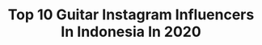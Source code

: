 ---
title: Top 10 Guitar Instagram Influencers In Indonesia In 2020
description: >-
  Find top guitar Instagram influencers in Indonesia in 2020. Most popular hashtags: #indomusikgram #guitar #guitarist #cover.
platform: Instagram
hits: 211
text_top: Analyze the top-rated Instagram influencers on inBeat.
text_bottom: Our search engine aggregates 211 Instagram influencers like this in Indonesia for you to connect with.
profiles:
  - username: "alefunky_gottalent"
    fullname: >-
      - A L E  F U N K Y -
    bio: >-
      ◾Asia's Got Talent ◾Guitarist @ladaband ◾#Endorse SCHECTER ◾Owner @rockschool_ ◾#Endorse BUGERA ◾NEWBIRTH youtube:ALE FUNKY business 🔜 WA:089676528458
    location: "Indonesia"
    followers: 17349
    engagement: 414
    commentsToLikes: 0.118199
    id: ck5c1y8apw5vf0i11s872jbgi
    verified: false
    hashtags: "#alefunky, #gitaris, #proudyourskill, #gitarisindonesia"
  - username: "yankjay"
    fullname: >-
      Yankjay Nugraha
    bio: >-
      🎸 🇲🇨 Indro Hardjodikoro project.|.ARANA Project.|.Dua Drum.|.Session Player.|Endorser : Cort Guitars|D’addario|Ehx|Jim Dunlop|MXR|Gruv Gear
    location: "Indonesia"
    followers: 75541
    engagement: 947
    commentsToLikes: 0.039742
    id: ck5hlvzhykysl0i11j33gp33f
    verified: false
    hashtags: "#iplaycort, #ngulickyankjay, #gitarisindonesia, #guitar"
  - username: "naufal_fawwaz"
    fullname: >-
      Naufal fawwaz putra .J
    bio: >-
      14 years old ✌ |Violinist🎻|Singer🎤|Pianist🎹|Guitarist🎸|Swim🌊|Drawing✏| CP endorse/job 📞: 085817955885// WA (Hartini) •SUBSCRIBE TO MY YOUTUBE CHANNEL•
    location: "Indonesia"
    followers: 2997
    engagement: 1522
    commentsToLikes: 0.181965
    id: ck15rod408wkr0i1956zm8rih
    verified: false
    hashtags: "#membermmvip, #diatasratarata, #covermusik, #dirumahajawithgm"
  - username: "lifa_latifah_"
    fullname: >-
      Lifa Latifah
    bio: >-
      • 21 | Fingerstyle Guitar • 200k subscribers on YouTube • PP/Endorse : 088802341135 (@nplarasatii)
    location: "Indonesia"
    followers: 32282
    engagement: 1081
    commentsToLikes: 0.054048
    id: ck6ud1p12ilrc0j71bcmupobd
    verified: false
    hashtags: "#indomusikgram, #fingerstyle, #indovidgram, #cover"
  - username: "irvanborneo"
    fullname: >-
      Irvan Borneo
    bio: >-
      • Session guitarist • Guitar Instrumentalis • Song writer/music producer YOUTUBE ⬇️⬇️⬇️
    location: "Indonesia"
    followers: 26990
    engagement: 447
    commentsToLikes: 0.055483
    id: ck5hksrqdiza60i114f2fxmgc
    verified: false
    hashtags: "#guitarcover, #elixirstrings, #guildds240, #universityofrock"
  - username: "hansenvendiagus"
    fullname: >-
      hansen vendi agus
    bio: >-
      🎸 Fingerstyle Guitarist from INDONESIA🇲🇨 📌 Pontianak, Kalimantan Barat 📩 hansenvendi07@gmail.com (Business Inquiries) 🎼 YouTube Channel👇
    location: "Indonesia"
    followers: 115483
    engagement: 581
    commentsToLikes: 0.020749
    id: ck0vxhpvryy6n0i191tgmgav4
    verified: false
    hashtags: "#guitar, #music, #indomusikgram, #tiktok"
  - username: "delacruzguitar"
    fullname: >-
      D A N N Y | D E L A | C R U Z
    bio: >-
      Guitarist 🔥@weareinglorious 🔥 Proud to endorse ⚡️ @gibsonguitar ⚡️ @marshallamps_uk ⚡️ @bareknucklepickupsofficial ⚡️ @ernieball ⚡️ @intunegp
    location: "Indonesia"
    followers: 7070
    engagement: 1020
    commentsToLikes: 0.088805
    id: ck6tvzkbrp5yo0j71j4an8wt0
    verified: false
    hashtags: "#guitar, #guitarvideo, #skypeguitarlessons, #yngwie"
  - username: "ehsanfaramarzipour"
    fullname: >-
      احسان فرامرزی پور | Ehsan
    bio: >-
      @ehsanfpf @mydearguitarstudents https://telegram.me/flamenco4u گیتاریست فلامنکو Flamenco guitarist
    location: "Indonesia"
    followers: 3761
    engagement: 1495
    commentsToLikes: 0.074160
    id: ck9wicg151p3l0j78x1pu86sv
    verified: false
    hashtags: "#pacope, #guitar, #arte, #guitarrista"
  - username: "irtatata"
    fullname: >-
      Irta Amalia
    bio: >-
      Freelance vokal & guitarist Owner @cripingkrezz Love myself❤️ YSU'16
    location: "Indonesia"
    followers: 64357
    engagement: 522
    commentsToLikes: 0.022527
    id: ck8sx97tlgkn70j78kl4lrrrv
    verified: false
    hashtags: "#lathiweirdgenius, #indomusikgram, #ramadhankareem, #maapabsurd"
  - username: "bimamusic"
    fullname: >-
      abim_finger 🇮🇩
    bio: >-
      🎸Gitaris Cilik 13 year Bacchus Guitar Endorser Laney amps Indonesia Endorser Call/whatsapp : 082336533363 My Youtube | Abim Finger
    location: "Indonesia"
    followers: 47720
    engagement: 389
    commentsToLikes: 0.037937
    id: ck5pz5zo7zdtq0i11ky4ngruu
    verified: false
    hashtags: "#repost, #guitarist, #endorse, #semangat"
---